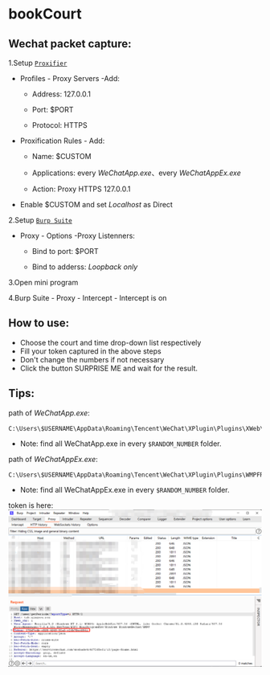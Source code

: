 # bookCourt
## Wechat packet capture:

1.Setup [`Proxifier`](https://www.proxifier.com/)
  
  - Profiles - Proxy Servers -Add:
    
    - Address: 127.0.0.1
      
    - Port: $PORT
      
    - Protocol: HTTPS
      
  - Proxification Rules - Add:
    
    - Name: $CUSTOM
      
    - Applications: every *WeChatApp.exe*、every *WeChatAppEx.exe*
      
    - Action: Proxy HTTPS 127.0.0.1
      
  - Enable $CUSTOM and set *Localhost* as Direct
  
2.Setup [`Burp Suite`](https://portswigger.net/burp)
  
  - Proxy - Options -Proxy Listenners:
    
    - Bind to port: $PORT
      
    - Bind to adderss: *Loopback only*
    
3.Open mini program

4.Burp Suite - Proxy - Intercept - Intercept is on

## How to use:
- Choose the court and time drop-down list respectively
- Fill your token captured in the above steps
- Don't change the numbers if not necessary
- Click the button SURPRISE ME and wait for the result.

## Tips:
path of *WeChatApp.exe*:
````shell
C:\Users\$USERNAME\AppData\Roaming\Tencent\WeChat\XPlugin\Plugins\XWeb\$RANDOM_NUMBER\extracted\wechatapp.exe
````
- Note: find all WeChatApp.exe in every `$RANDOM_NUMBER` folder.

path of *WeChatAppEx.exe*:
````shell
C:\Users\$USERNAME\AppData\Roaming\Tencent\WeChat\XPlugin\Plugins\WMPFRuntime\$RANDOM_NUMBER\extracted\runtime\WeChatAppEx.exe
````
- Note: find all WeChatAppEx.exe in every `$RANDOM_NUMBER` folder.

token is here:
![img.png](config/img.png)